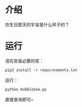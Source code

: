 # 介绍

你生日那天的宇宙是什么样子的？

# 运行

请先安装必要的库：

```html
pip3 install -r requiresments.txt
```

运行：

```html
python HubbleSee.py
```
直接查询即可~
